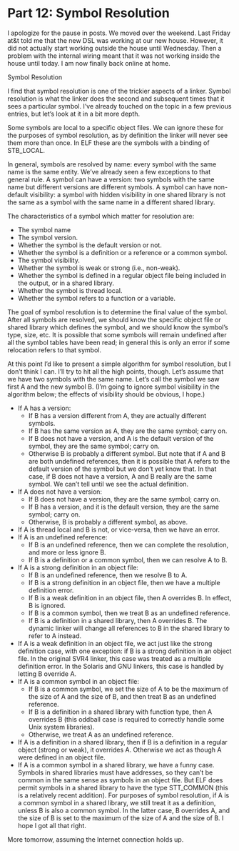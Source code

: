 # Part 12: Symbol Resolution

I apologize for the pause in posts. We moved over the weekend. Last Friday at\&t told me that the new DSL was working at our new house. However, it did not actually start working outside the house until Wednesday. Then a problem with the internal wiring meant that it was not working inside the house until today. I am now finally back online at home.

Symbol Resolution

I find that symbol resolution is one of the trickier aspects of a linker. Symbol resolution is what the linker does the second and subsequent times that it sees a particular symbol. I’ve already touched on the topic in a few previous entries, but let’s look at it in a bit more depth.

Some symbols are local to a specific object files. We can ignore these for the purposes of symbol resolution, as by definition the linker will never see them more than once. In ELF these are the symbols with a binding of STB\_LOCAL.

In general, symbols are resolved by name: every symbol with the same name is the same entity. We’ve already seen a few exceptions to that general rule. A symbol can have a version: two symbols with the same name but different versions are different symbols. A symbol can have non-default visibility: a symbol with hidden visibility in one shared library is not the same as a symbol with the same name in a different shared library.

The characteristics of a symbol which matter for resolution are:

* The symbol name
* The symbol version.
* Whether the symbol is the default version or not.
* Whether the symbol is a definition or a reference or a common symbol.
* The symbol visibility.
* Whether the symbol is weak or strong (i.e., non-weak).
* Whether the symbol is defined in a regular object file being included in the output, or in a shared library.
* Whether the symbol is thread local.
* Whether the symbol refers to a function or a variable.

The goal of symbol resolution is to determine the final value of the symbol. After all symbols are resolved, we should know the specific object file or shared library which defines the symbol, and we should know the symbol’s type, size, etc. It is possible that some symbols will remain undefined after all the symbol tables have been read; in general this is only an error if some relocation refers to that symbol.

At this point I’d like to present a simple algorithm for symbol resolution, but I don’t think I can. I’ll try to hit all the high points, though. Let’s assume that we have two symbols with the same name. Let’s call the symbol we saw first A and the new symbol B. (I’m going to ignore symbol visibility in the algorithm below; the effects of visibility should be obvious, I hope.)

* If A has a version:
  * If B has a version different from A, they are actually different symbols.
  * If B has the same version as A, they are the same symbol; carry on.
  * If B does not have a version, and A is the default version of the symbol, they are the same symbol; carry on.
  * Otherwise B is probably a different symbol. But note that if A and B are both undefined references, then it is possible that A refers to the default version of the symbol but we don’t yet know that. In that case, if B does not have a version, A and B really are the same symbol. We can’t tell until we see the actual definition.
* If A does not have a version:
  * If B does not have a version, they are the same symbol; carry on.
  * If B has a version, and it is the default version, they are the same symbol; carry on.
  * Otherwise, B is probably a different symbol, as above.
* If A is thread local and B is not, or vice-versa, then we have an error.
* If A is an undefined reference:
  * If B is an undefined reference, then we can complete the resolution, and more or less ignore B.
  * If B is a definition or a common symbol, then we can resolve A to B.
* If A is a strong definition in an object file:
  * If B is an undefined reference, then we resolve B to A.
  * If B is a strong definition in an object file, then we have a multiple definition error.
  * If B is a weak definition in an object file, then A overrides B. In effect, B is ignored.
  * If B is a common symbol, then we treat B as an undefined reference.
  * If B is a definition in a shared library, then A overrides B. The dynamic linker will change all references to B in the shared library to refer to A instead.
* If A is a weak definition in an object file, we act just like the strong definition case, with one exception: if B is a strong definition in an object file. In the original SVR4 linker, this case was treated as a multiple definition error. In the Solaris and GNU linkers, this case is handled by letting B override A.
* If A is a common symbol in an object file:
  * If B is a common symbol, we set the size of A to be the maximum of the size of A and the size of B, and then treat B as an undefined reference.
  * If B is a definition in a shared library with function type, then A overrides B (this oddball case is required to correctly handle some Unix system libraries).
  * Otherwise, we treat A as an undefined reference.
* If A is a definition in a shared library, then if B is a definition in a regular object (strong or weak), it overrides A. Otherwise we act as though A were defined in an object file.
* If A is a common symbol in a shared library, we have a funny case. Symbols in shared libraries must have addresses, so they can’t be common in the same sense as symbols in an object file. But ELF does permit symbols in a shared library to have the type STT\_COMMON (this is a relatively recent addition). For purposes of symbol resolution, if A is a common symbol in a shared library, we still treat it as a definition, unless B is also a common symbol. In the latter case, B overrides A, and the size of B is set to the maximum of the size of A and the size of B. I hope I got all that right.

More tomorrow, assuming the Internet connection holds up.
